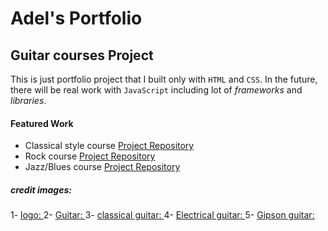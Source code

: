 # Adel's Portfolio

## Guitar courses Project
This is just portfolio project that I built only with `HTML` and `CSS`. In the future, there will be real work with `JavaScript` including lot of _frameworks_ and _libraries_.
#### Featured Work

- Classical style course [Project Repository](https://github.com/Adetec/classical-guitar-course)
- Rock course [Project Repository](https://github.com/Adetec/rock-guitar-course)
- Jazz/Blues course [Project Repository](https://github.com/Adetec/jazz-guitar-course)


##### credit images:
1- [logo: ](https://www.shareicon.net/download/2016/01/24/708382_people_512x512.png)
2- [Guitar: ](https://w-dog.net/wallpaper/close-up-musical-instruments-guitars-string-blur-background-wallpaper-widescreen-full-screen-hd-wallpapers/id/321509/)
3- [classical guitar: ](https://www.cmuse.org/what-is-a-classical-guitar/)
4- [Electrical guitar: ](https://www.petesklaroff.com/skype-guitar-lessons/)
5- [Gipson guitar: ](https://melbourneguitarteachers.com.au/intermediate-guitar-lessons-melbourne/)
